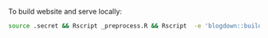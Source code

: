 To build website and serve locally:

```sh
source .secret && Rscript _preprocess.R && Rscript  -e 'blogdown::build_site(build_rmd = TRUE)' &&  Rscript -e  'blogdown::serve_site()'
```
